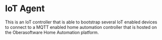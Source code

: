 # IoT Agent
This is an IoT controller that is able to bootstrap several IoT enabled devices to connect to a MQTT enabled home automation controller that is hosted on the Oberasoftware Home Automation platform.
